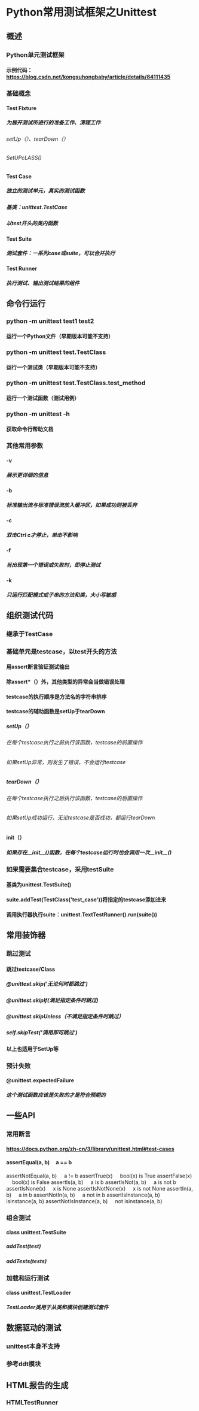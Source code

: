 # Python常用测试框架之Unittest

## 概述

### Python单元测试框架

#### 示例代码：https://blog.csdn.net/kongsuhongbaby/article/details/84111435

### 基础概念

#### Test Fixture

##### 为展开测试所进行的准备工作、清理工作

###### setUp（）、tearDown（）

###### SetUPcLASS()

#### Test Case

##### 独立的测试单元，真实的测试函数

##### 基类：unittest.TestCase

##### 以test开头的类内函数

#### Test Suite

##### 测试套件：一系列case或suite，可以合并执行

#### Test Runner

##### 执行测试、输出测试结果的组件

## 命令行运行

### python -m unittest test1 test2

#### 运行一个Python文件（早期版本可能不支持）

### python -m unittest test.TestClass

#### 运行一个测试类（早期版本可能不支持）

### python -m unittest test.TestClass.test_method

#### 运行一个测试函数（测试用例）

### python -m unittest -h

#### 获取命令行帮助文档

### 其他常用参数

#### -v 

##### 展示更详细的信息

#### -b

##### 标准输出流与标准错误流放入缓冲区，如果成功则被丢弃

#### -c

##### 双击Ctrl c才停止，单击不影响

#### -f

##### 当出现第一个错误或失败时，即停止测试

#### -k

##### 只运行匹配模式或子串的方法和类，大小写敏感

## 组织测试代码

### 继承于TestCase

### 基础单元是testcase，以test开头的方法

#### 用assert断言验证测试输出

#### 除assert*（）外，其他类型的异常会当做错误处理

#### testcase的执行顺序是方法名的字符串排序

#### testcase的辅助函数是setUp于tearDown

##### setUp（）

###### 在每个testcase执行之前执行该函数，testcase的前置操作

###### 如果setUp异常，则发生了错误，不会运行testcase

##### tearDown（）

###### 在每个testcase执行之后执行该函数，testcase的后置操作

###### 如果setUp成功运行，无论testcase是否成功，都运行tearDown

#### __init__（）

##### 如果存在__init__()函数，在每个testcase运行时也会调用一次__init__()

### 如果需要集合testcase，采用testSuite

#### 基类为unittest.TestSuite()

#### suite.addTest(TestClass('test_case'))将指定的testcase添加进来

#### 调用执行器执行suite：unittest.TextTestRunner().run(suite())

## 常用装饰器

### 跳过测试

#### 跳过testcase/Class

##### @unittest.skip('无论何时都跳过')

##### @unittest.skipIf(满足指定条件时跳过)

##### @unittest.skipUnless（不满足指定条件时跳过）

##### self.skipTest('调用即可跳过')

#### 以上也适用于SetUp等

### 预计失败

#### @unittest.expectedFailure

##### 这个测试函数应该是失败的才是符合预期的

## 一些API

### 常用断言

#### https://docs.python.org/zh-cn/3/library/unittest.html#test-cases

#### assertEqual(a, b)     a == b
assertNotEqual(a, b)     a != b
assertTrue(x)     bool(x) is True
assertFalse(x)     bool(x) is False
assertIs(a, b)     a is b
assertIsNot(a, b)     a is not b
assertIsNone(x)     x is None
assertIsNotNone(x)     x is not None
assertIn(a, b)     a in b
assertNotIn(a, b)     a not in b
assertIsInstance(a, b)     isinstance(a, b)
assertNotIsInstance(a, b)     not isinstance(a, b)

### 组合测试

#### class unittest.TestSuite

##### addTest(test)

##### addTests(tests)

### 加载和运行测试

#### class unittest.TestLoader

##### TestLoader类用于从类和模块创建测试套件

## 数据驱动的测试

### unittest本身不支持

### 参考ddt模块

## HTML报告的生成

### HTMLTestRunner
